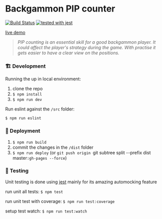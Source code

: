 # Backgammon PIP counter #

[![Build Status](https://travis-ci.org/Backgammon-Bandits/pip-counter.svg?branch=master)](https://travis-ci.org/Backgammon-Bandits/pip-counter)
[![tested with jest](https://img.shields.io/badge/tested_with-jest-99424f.svg)](https://github.com/facebook/jest)

[live demo](https://backgammon-bandits.github.io/pip-counter/)

> _PIP counting is an essential skill for a good backgammon player. It could affect the player's strategy during the game. With practise it gets easier to have a clear view on the positions._

### 🏗️ Development ###

Running the up in local environment: 
1. clone the repo
2. `$ npm install`
3. `$ npm run dev`

Run eslint against the `/src` folder:

`$ npm run eslint`

### 🚀 Deployment ###

1. `$ npm run build`
2. commit the changes in the `/dist` folder
3. `$ npm run deploy` (or `git push origin `git subtree split --prefix dist master`:gh-pages --force`)

### :green_apple: Testing ###
Unit testing is done using [jest](https://facebook.github.io/jest/) mainly for its amazing automocking feature

run unit all tests:
`$ npm test`

run unit test with coverage:
`$ npm run test:coverage`

setup test watch:
`$ npm run test:watch`